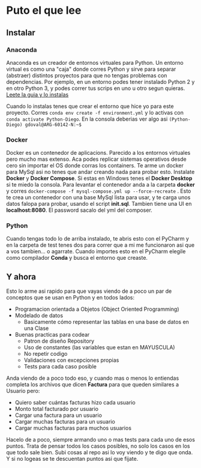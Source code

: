 # Puto el que lee

## Instalar 

### Anaconda
Anaconda es un creador de entornos virtuales para Python. Un entorno virtual es como una "caja" donde corres Python y sirve para separar (abstraer) distintos proyectos para que
no tengas problemas con dependencias. Por ejemplo, en un entorno podes tener instalado Python 2 y en otro Python 3, y podes correr tus scrips en uno u otro segun quieras.
[Leete la guia y lo instalas](https://docs.anaconda.com/free/anaconda/install/)

Cuando lo instalas tenes que crear el entorno que hice yo para este proyecto. Corres ``conda env create -f environment.yml`` y lo activas con ``conda activate Python-Diego``. En la consola
deberias ver algo asi ``(Python-Diego) gdoval@ARG-60142-N:~$ ``


### Docker
Docker es un contenedor de aplicacions. Parecido a los entornos virtuales pero mucho mas extenso. Aca podes replicar sistemas operativos desde cero sin importar el OS donde corras los containers.
Te arme un docker para MySql asi no tenes que andar creando nada para probar esto. Instalate **Docker** y **Docker Compose**. Si estas en Windows tenes el **Docker Desktop** si te miedo la consola.
Para levantar el contenedor anda a la carpeta **docker** y corres ``docker-compose -f mysql-compose.yml up --force-recreate`` . Esto te crea un contenedor con una base MySql lista para usar, y te carga
unos datos falopa para probar, usando el script **init.sql**. Tambien tiene una UI en **localhost:8080**. El password sacalo del yml del composer. 

### Python
Cuando tengas todo lo de arriba instalado, te abris esto con el PyCharm y en la carpeta de test tenes dos para correr que a mi me funcionaron asi que a vos tambien... o agarrate.
Cuando importes esto en el PyCharm elegile como compilador **Conda** y busca el entorno que creaste.


## Y ahora

Esto lo arme asi rapido para que vayas viendo de a poco un par de conceptos que se usan en Python y en todos lados:
* Programacion orientada a Objetos (Object Oriented Programming)
* Modelado de datos
  * Basicamente cómo representar las tablas en una base de datos en una Clase
* Buenas practicas para codear
  * Patron de diseño Repository
  * Uso de constantes (las variables que estan en MAYUSCULA)
  * No repetir codigo
  * Validaciones con excepciones propias
  * Tests para cada caso posible

Anda viendo de a poco todo eso, y cuando mas o menos lo entiendas completa los archivos que dicen **Factura** para que queden similares a Usuario pero:
* Quiero saber cuántas facturas hizo cada usuario
* Monto total facturado por usuario
* Cargar una factura para un usuario
* Cargar muchas facturas para un usuario
* Cargar muchas facturas para muchos usuarios

Hacelo de a poco, siempre armando uno o mas tests para cada uno de esos puntos. Trata de pensar todos los casos posibles, no solo los casos en los que todo sale bien.
Subi cosas al repo asi lo voy viendo y te digo que onda. Y si no logeas se te descuentan puntos asi que fijate.
